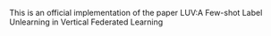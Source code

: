 This is an official implementation of the paper LUV:A Few-shot Label Unlearning in Vertical Federated Learning
